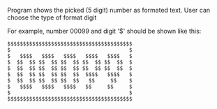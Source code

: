 Program shows the picked (5 digit) number as formated text. User can choose the type of format digit

For example, number 00099 and digit '$' should be shown like this:

```
$$$$$$$$$$$$$$$$$$$$$$$$$$$$$$$$$$$$$$$$
$                                      $
$   $$$$   $$$$   $$$$   $$$$   $$$$   $
$  $$  $$ $$  $$ $$  $$ $$  $$ $$  $$  $
$  $$  $$ $$  $$ $$  $$ $$  $$ $$  $$  $
$  $$  $$ $$  $$ $$  $$  $$$$   $$$$   $
$  $$  $$ $$  $$ $$  $$   $$     $$    $
$   $$$$   $$$$   $$$$   $$     $$     $
$                                      $
$$$$$$$$$$$$$$$$$$$$$$$$$$$$$$$$$$$$$$$$
```
